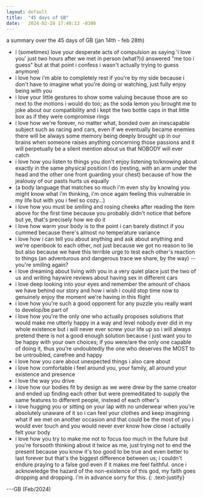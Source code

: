 ```yaml
---
layout: default
title:  "45 days of GB"
date:   2024-02-28 17:48:13 -0300
---
```


a summary over the 45 days of GB (jan 14th - feb 28th) 
  
- i (sometimes) love your desperate acts of compulsion as saying 'i love you' just two hours after we met in person (what?)(i answered "me too i guess" but at that point i confess i wasn't actually trying to guess anymore)
- i love how i'm able to completely rest if you're by my side because i don't have to imagine what you're doing or watching, just fully enjoy being with you
- i love your little gestures to show some valuing because those are so next to the motions i would do too; as the soda lemon you brought me to joke about our compatibility and i kept the two bottle caps in that little box as if they were compromise rings
- i love how we're forever, no matter what, bonded over an inescapable subject such as racing and cars, even if we eventually became enemies there will be always some memory being deeply brought up in our brains when someone raises anything concerning those passions and it will perpetually be a silent mention about us that NOBODY will ever catch
- i love how you listen to things you don't enjoy listening to/knowing about exactly in the same physical position I do (resting, with an arm under the head and the other one front guarding your chest) because of how the jealousy of our pasts hurts us equally
- (a body language that matches so much i'm even shy by knowing you might know what i'm thinking, i'm once again feeling this vulnerable in my life but with you i feel so cozy...) 
- i love how you must be smiling and rosing cheeks after reading the item above for the first time because you probably didn't notice that before but ye, that's precisely how we do it 
- i love how warm your body is to the point i can barely distinct if you cummed because there's almost no temperature variance
- i love how i can tell you about anything and ask about anything and we're openbook to each other, not just because we got no reason to lie but also because we have this terrible urge to test each other's reaction to things (an adventurous and dangerous trace we share, by the way) -- you're smiling again?
- i love dreaming about living with you in a very quiet place just the two of us and writing haywire reviews about having sex in different cars 
- i love deep looking into your eyes and remember the amount of chaos we have behind our story and how i wish i could stop time now to genuinely enjoy the moment we're having in this flight
- i love how you're such a good opponent for any puzzle you really want to develop/be part of
- i love how you're the only one who actually proposes solutions that would make me utterly happy in a way and level nobody ever did in my whole existence but i will never ever screw your life up so i will always pretend there is not a good enough solution because i just want you to be happy with your own choices; if you were/are the only one capable of doing it, thus you're undoubtedly the one who deserves the MOST to be untroubled, carefree and happy
- i love how you care about unexpected things i also care about
- i love how comfortable i feel around you, your family, all around your existence and presence
- i love the way you drive
- i love how our bodies fit by design as we were drew by the same creator and ended up finding each other but were premeditated to supply the same features to different people, instead of each other's
- i love hugging you or sitting on your lap with no underwear when you're absolutely unaware of it so i can feel your clothes and keep imagining what if we met on another occasion and that could be the most of you i would ever touch and you would never ever know how close i actually felt your body
- i love how you try to make me not to focus too much in the future but you're forsooth thinking about it twice as me, just trying not to end the present because you know it's too good to be true and even better to last forever but that's the biggest difference between us; i couldn't endure praying to a false god even if it makes me feel faithful. once i acknowledge the hazard of the non-existence of this god, my faith goes dropping and dropping. i'm in advance sorry for this.
{: .text-justify}
  
  
   
---GB (Feb/2024)

